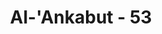 ---
title: "Al-'Ankabut - 53"
no: 53
arabic_no: ٥٣
ayah: وَيَسْتَعْجِلُوْنَكَ بِالْعَذَابِۗ وَلَوْلَآ اَجَلٌ مُّسَمًّى لَّجَاۤءَهُمُ الْعَذَابُۗ وَلَيَأْتِيَنَّهُمْ بَغْتَةً وَّهُمْ لَا يَشْعُرُوْنَ
translation: "Dan mereka meminta kepadamu agar segera diturunkan azab. Kalau bukan karena waktunya yang telah ditetapkan, niscaya datang azab kepada mereka, dan (azab itu) pasti akan datang kepada mereka dengan tiba-tiba, sedang mereka tidak menyadarinya. "
tafsir: "Ayat ini menerangkan bahwa kaum musyrik telah mengetahui ancaman Tuhan berupa azab yang akan ditimpakan kepada mereka. Akan tetapi, mereka tidak percaya akan kedatangan azab itu sehingga mereka menantang kalau benar azab itu ada, maka hendaklah segera ditimpakan kepada mereka, seperti yang mereka katakan dalam firman Allah:\n\nMaka hujanilah kami dengan batu dari langit, atau datangkanlah kepada kami azab yang pedih. (al-Anfal/8: 32) \n\nFirman Allah:\n\nDan mereka mengatakan, \"Bilakah (datangnya) ancaman itu, jika kamu orang-orang yang benar?\" (Yunus/10: 48) \n\nAllah menerangkan bahwa ketentuan datangnya azab itu seluruhnya berada di tangan-Nya, tidak seorangpun yang dapat mengetahuinya. Allah telah menetapkan untuk menangguhkan azab itu sampai waktu yang telah ditentukan-Nya. Seandainya Allah telah menetapkan waktunya untuk mendatangkan azab, tentu ia akan datang kepada orang-orang musyrik secara tiba-tiba, pada saat mereka lengah dan tidak menyadarinya.\n\nPengunduran azab kepada orang-orang kafir itu tentu ada hikmah dan tujuannya. Di antaranya ialah sebagai ujian bagi manusia, siapa di antara mereka yang sabar dan siapa yang tidak. Bagi orang yang sabar, ujian itu akan menambah kuat keimanannya. Sedangkan orang yang tidak sabar, maka dengan ujian itu ia akan kembali kafir atau bertambah kekafirannya. Firman Allah:\n\nDan sungguh, Kami benar-benar akan menguji kamu sehingga Kami mengetahui orang-orang yang benar-benar berjihad dan bersabar di antara kamu; dan akan Kami uji perihal kamu. (Muhammad/47: 31) \n\nAdakalanya penangguhan azab itu bertujuan agar orang yang ingkar itu semakin bertambah keingkarannya. Dengan demikian, mereka akan ditimpa azab yang berlipat ganda.\n\nAllah berfirman:\n\nOrang yang kafir dan menghalangi (manusia) dari jalan Allah, Kami tambahkan kepada mereka siksaan demi siksaan disebabkan mereka selalu berbuat kerusakan. (an-Nahl/16 : 88) \n\nSebenarnya ada azab yang telah menimpa orang-orang musyrik Mekah, tetapi mereka tidak menyadarinya sebagai azab Tuhan, yakni kekalahan mereka pada perang Badar. Ketika itu, mereka melihat dan merasakan bagaimana Allah telah menimpakan azab kepada mereka. Namun demikian, Allah tidak menghancurkan semua orang-orang kafir dalam peperangan itu, sebagaimana terjadi pada umat-umat yang dahulu. \n\nDi antara mufasir ada yang berpendapat bahwa Allah sengaja tidak menghancurkan orang-orang kafir itu semuanya karena di antara mereka masih ada yang diharapkan keimanannya sesudah peperangan itu. Mereka ini diharapkan akan menjadi tentara Islam yang berpengalaman untuk membawa panji-panji Islam, kemudian dilanjutkan keturunan-keturunan mereka dari suatu generasi ke generasi yang akan datang kemudian, sampai kepada waktu yang ditentukan Allah. Semuanya itu terjadi sesuai dengan rencana dan kebijaksanaan Allah yang tidak diketahui oleh seorang pun, selain Dia sendiri."
---